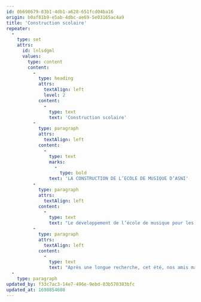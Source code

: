 ```yaml
---
id: 0b698679-83b1-4db1-a628-651fcd04ba16
origin: b0af81b9-e5ab-4dbc-ae69-5e03165ac4a9
title: 'Construction scolaire'
repeater:
  -
    type: set
    attrs:
      id: lnlsdgml
      values:
        type: content
        content:
          -
            type: heading
            attrs:
              textAlign: left
              level: 2
            content:
              -
                type: text
                text: 'Construction scolaire'
          -
            type: paragraph
            attrs:
              textAlign: left
            content:
              -
                type: text
                marks:
                  -
                    type: bold
                text: 'LA CONSTRUCTION DE L’ECOLE DE MUSIQUE D’ASNI'
          -
            type: paragraph
            attrs:
              textAlign: left
            content:
              -
                type: text
                text: "Le développement de l’école de musique pour les jeunes était tel qu’elle devait rapidement disposer de son propre espace. Le projet initialement prévu sur le terrain de l'école élémentaire d'Asni n'a pas pu être mis en œuvre pour diverses raisons, et c'est pourquoi un terrain privé a dû être trouvé – ce qui n’a pas été facile."
          -
            type: paragraph
            attrs:
              textAlign: left
            content:
              -
                type: text
                text: "Après une longue recherche, cet été, nos amis marocains ont trouvé ce qu'il fallait : un Marocain qui a émigré au Canada nous a proposé l'achat d'un beau terrain de 400 mètres carrés adjacent à la ville et lequel nous avons pu acquérir après de longues négociations via notre association marocaine AMARG. Les formalités de transmission prises en charge par un notaire marocain prendront un certain temps, mais nous prévoyons de commencer la construction de l'école de musique début 2020."
  -
    type: paragraph
updated_by: f33c7ac3-14e7-496e-9ebd-03b570383bfc
updated_at: 1698854608
---
```

